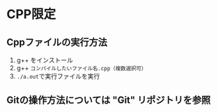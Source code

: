 # CPP限定

## Cppファイルの実行方法
1. g++ をインストール
2. g++ ```コンパイルしたいファイル名.cpp（複数選択可）```
3. ```./a.out```で実行ファイルを実行

## Gitの操作方法については "Git" リポジトリを参照